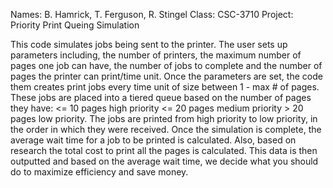 Names: B. Hamrick, T. Ferguson, R. Stingel
Class: CSC-3710
Project: Priority Print Queing Simulation

This code simulates jobs being sent to the printer. The user sets up parameters including, the number
of printers, the maximum number of pages one job can have, the number of jobs to complete and the 
number of pages the printer can print/time unit. Once the parameters are set, the code them creates 
print jobs every time unit of size between 1 - max # of pages. These jobs are placed into a tiered
queue based on the number of pages they have: <= 10 pages high priority
					      <= 20 pages medium priority
  					      > 20 pages low priority.
The jobs are printed from high priority to low priority, in the order in which they were received. 
Once the simulation is complete, the average wait time for a job to be printed is calculated. Also,
based on research the total cost to print all the pages is calculated. This data is then outputted
and based on the average wait time, we decide what you should do to maximize efficiency and save
money. 
